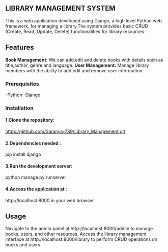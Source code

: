 ## LIBRARY MANAGEMENT SYSTEM
This is a web application developed using Django, a high level Python web framework, for managing a library.The system provides basic CRUD (Create, Read, Update, Delete) functionalities for library resources.
## Features
**Book Management:** We can add,edit and delete books with details such as title,author, genre and language.
**User Management:** Manage library members with the ability to add,edit and remove user information.

### Prerequisites
-Python
-Django
### Installation
#### 1.Clone the repository: 
https://github.com/Saranya-789/Library_Management.git
#### 2.Dependencies needed : 
pip install django
#### 3.Run the development server:
python manage.py runserver
#### 4.Access the application at :
http://localhost:8000 in your web browser

## Usage
Navigate to the admin panel at http://localhost:8000/admin to manage books, users, and other resources.
Access the library management interface at http://localhost:8000/library to perform CRUD operations on books and users.

